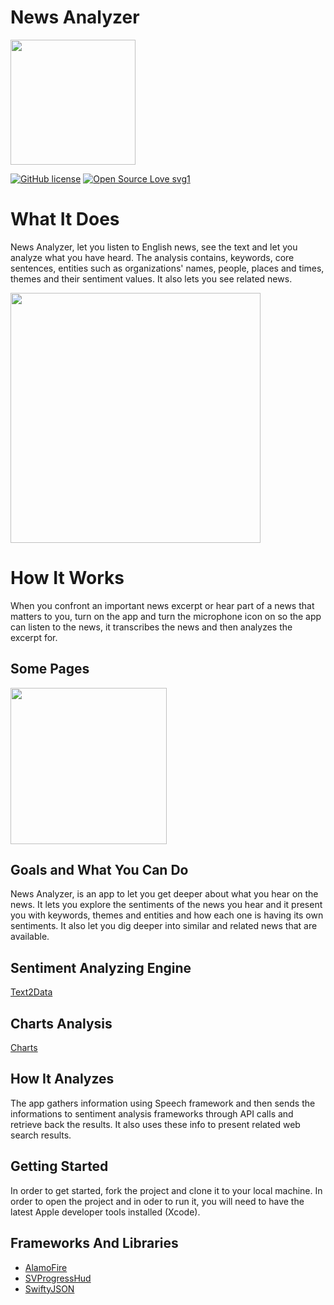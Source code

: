 # News Analyzer

<img src="https://user-images.githubusercontent.com/60321318/80937790-cd55ba80-8deb-11ea-958a-ca4e08fde68f.png" width="200">


[![GitHub license](https://img.shields.io/github/license/Naereen/StrapDown.js.svg)](https://github.com/Naereen/StrapDown.js/blob/master/LICENSE) [![Open Source Love svg1](https://badges.frapsoft.com/os/v1/open-source.svg?v=103)](https://github.com/ellerbrock/open-source-badges/)

# What It Does

News Analyzer, let you listen to English news, see the text and let you analyze what you have heard. The analysis contains, keywords, core sentences, entities such as organizations' names, people, places and times, themes and their sentiment values. It also lets you see related news.  

<img src="https://user-images.githubusercontent.com/60321318/80940201-45c07980-8df4-11ea-895f-9c7a65d69fe9.png" width="400">


# How It Works

When you confront an important news excerpt or hear part of a news that matters to you, turn on the app and turn the microphone icon on so the app can listen to the news, it transcribes the news and then analyzes the excerpt for. 

## Some Pages

<img src="https://user-images.githubusercontent.com/60321318/80974988-c6a06500-8e36-11ea-9885-57ca9edd07c4.png" width="250">

## Goals and What You Can Do 

News Analyzer, is an app to let you get deeper about what you hear on the news. It lets you explore the sentiments of the news you hear and it present you with keywords, themes and entities and how each one is having its own sentiments. It also let you dig deeper into similar and related news that are available. 

## Sentiment Analyzing Engine

[Text2Data](https://text2data.com/) 

## Charts Analysis

[Charts](https://github.com/danielgindi/Charts)

## How It Analyzes 

The app gathers information using Speech framework and then sends the informations to sentiment analysis frameworks through API calls and retrieve back the results. It also uses these info to present related web search results. 

## Getting Started

In order to get started, fork the project and clone it to your local machine. In order to open the project and in oder to run it, you will need to have the latest Apple developer tools installed (Xcode).

## Frameworks And Libraries 

* [AlamoFire](https://github.com/Alamofire/Alamofire)
* [SVProgressHud](https://github.com/SVProgressHUD/SVProgressHUD)
* [SwiftyJSON](https://github.com/SwiftyJSON/SwiftyJSON)


